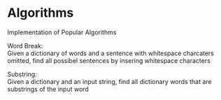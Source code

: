 # Algorithms
Implementation of Popular Algorithms

Word Break:                                                                                                                    
Given a dictionary of words and a sentence with whitespace charcaters omitted, find all possibel sentences by insering whitespace characters

Substring:                                                                                                                     
Given a dictionary and an input string, find all dictionary words that are substrings of the input word

